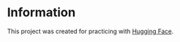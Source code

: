 # Information

This project was created for practicing with [Hugging Face](https://huggingface.co).
